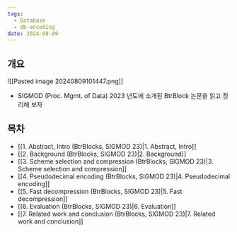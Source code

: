 ```yaml
---
tags:
  - Database
  - db-encoding
date: 2024-08-09
---
```

## 개요

![[Pasted image 20240809101447.png]]

- SIGMOD (Proc. Mgmt. of Data) 2023 년도에 소개된 BtrBlock 논문을 읽고 정리해 보자

## 목차

- [[1. Abstract, Intro (BtrBlocks, SIGMOD 23)|1. Abstract, Intro]]
- [[2. Background (BtrBlocks, SIGMOD 23)|2. Background]]
- [[3. Scheme selection and compression (BtrBlocks, SIGMOD 23)|3. Scheme selection and compression]]
- [[4. Pseudodecimal encoding (BtrBlocks, SIGMOD 23)|4. Pseudodecimal encoding]]
- [[5. Fast decompression (BtrBlocks, SIGMOD 23)|5. Fast decompression]]
- [[6. Evaluation (BtrBlocks, SIGMOD 23)|6. Evaluation]]
- [[7. Related work and conclusion (BtrBlocks, SIGMOD 23)|7. Related work and conclusion]]